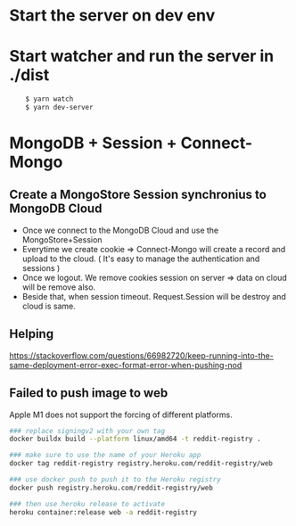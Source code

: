 # Start the server on dev env
# Start watcher and run the server in ./dist
```bash
    $ yarn watch
    $ yarn dev-server
```

# MongoDB + Session + Connect-Mongo
## Create a MongoStore Session synchronius to MongoDB Cloud
- Once we connect to the MongoDB Cloud and use the MongoStore+Session
- Everytime we create cookie => Connect-Mongo will create a record and upload to the cloud. ( It's easy to manage the authentication and sessions )
- Once we logout. We remove cookies session on server => data on cloud will be remove also.
- Beside that, when session timeout. Request.Session will be destroy and cloud is same.

## Helping
https://stackoverflow.com/questions/66982720/keep-running-into-the-same-deployment-error-exec-format-error-when-pushing-nod

## Failed to push image to web
Apple M1 does not support the forcing of different platforms.

```bash
### replace signingv2 with your own tag
docker buildx build --platform linux/amd64 -t reddit-registry .

### make sure to use the name of your Heroku app
docker tag reddit-registry registry.heroku.com/reddit-registry/web

### use docker push to push it to the Heroku registry
docker push registry.heroku.com/reddit-registry/web

### then use heroku release to activate
heroku container:release web -a reddit-registry
```